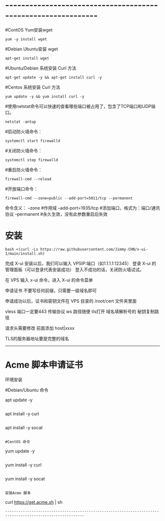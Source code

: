 # -------------------------------------------------------------
#ContOS Yum安装wget
```
yum -y install wget     
```

#Debian Ubuntu安装 wget
```
apt-get install wget   
```

#Ubuntu/Debian 系统安装 Curl 方法
```
apt-get update -y && apt-get install curl -y    
```

#Centos 系统安装 Curl 方法
```
yum update -y && yum install curl -y            
```

#使用netstat命令可以快速的查看哪些端口被占用了，包含了TCP端口和UDP端口。
```
netstat -antup   
```

#启动防火墙命令：
```
systemctl start firewalld
```

#关闭防火墙命令：
```
systemctl stop firewalld
```

#重启防火墙命令：
```
firewall-cmd --reload
```

#开放端口命令：
```
firewall-cmd --zone=public --add-port=5011/tcp --permanent
```
命令含义：
–zone #作用域
–add-port=1935/tcp #添加端口，格式为：端口/通讯协议
–permanent #永久生效，没有此参数重启后失效

# 安装
```
bash <(curl -Ls https://raw.githubusercontent.com/Jimmy-CHN/x-ui-1/main/install.sh)
```

完成 X-ui 安装以后，我们可以输入 VPSIP:端口（如1.1.1.1:12345） 登录 X-ui 的管理面板（可以登录代表安装成功） 登入不成功的话，关闭防火墙试试。

在 VPS 输入 x-ui 命令，进入 X-ui 的命令菜单

申请证书 不要写任何前缀，只需要一级域名即可

申请成功以后，证书和密钥文件在 VPS 目录的 /root/cert 文件夹里面

vless   端口一定要443   传输协议 ws   路径随便  tls打开  域名填解析号的     秘钥复制路径

请求头需要修改 前面添加 host|xxxx

TLS的服务器地址要是完整的域名

----------------------------------------------------------------------------------------------------------
# Acme 脚本申请证书
环境安装

#Debian/Ubuntu 命令


apt update -y
```          
```
apt install -y curl
```   
```
apt install -y socat
```  

#CentOS 命令

```
yum update -y
```        
```
yum install -y curl
```    
```
yum install -y socat
```    

安装Acme 脚本
```
curl https://get.acme.sh | sh
```
----------------------------------------------------------------------------------------------------------
